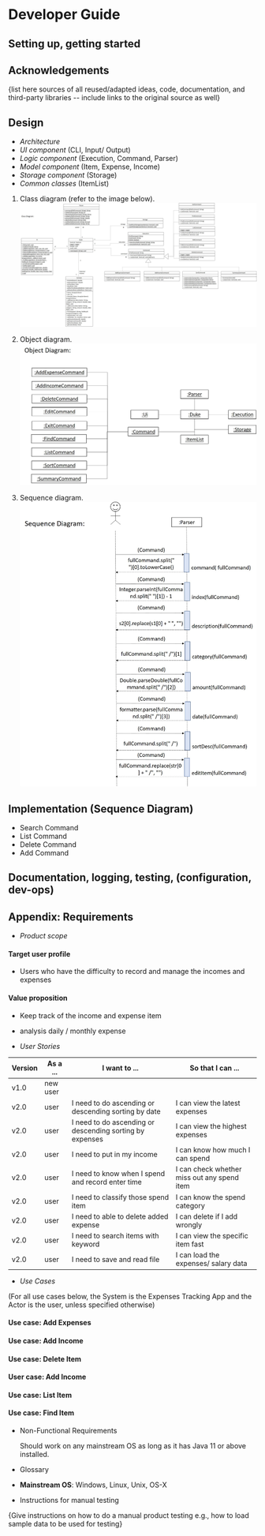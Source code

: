 # Developer Guide

## Setting up, getting started

## Acknowledgements

{list here sources of all reused/adapted ideas, code, documentation, and third-party libraries -- include links to the original source as well}

## Design 

* *Architecture*
* *UI component* (CLI, Input/ Output)  
* *Logic component* (Execution, Command, Parser)
* *Model component* (Item, Expense, Income)
* *Storage component* (Storage)
* *Common classes* (ItemList)

1. Class diagram (refer to the image below).<br/>
   ![Class Diagram](./diagram/class_diagram.jpg)
1. Object diagram.<br/>
   ![Object Diagram](./diagram/object_diagram.jpg)
   
1. Sequence diagram.<br/>
   ![Sequence Diagram](./diagram/sequence_diagram.jpg)
   

## Implementation (Sequence Diagram)
* Search Command
* List Command
* Delete Command
* Add Command

## Documentation, logging, testing, (configuration, dev-ops)

## Appendix: Requirements

 * *Product scope*
  #### Target user profile

  * Users who have the difficulty to record and manage the incomes and expenses

  #### Value proposition

   * Keep track of the income and expense item
   * analysis daily / monthly expense

* *User Stories*

|Version| As a ... | I want to ... | So that I can ...|
|--------|----------|---------------|------------------|
|v1.0|new user|||
|v2.0|user|I need to do ascending or descending sorting by date|I can view the latest expenses|
|v2.0|user|I need to do ascending or descending sorting by expenses|I can view the highest expenses|
|v2.0|user|I need to put in my income|I can know how much I can spend|
|v2.0|user|I need to know when I spend and record enter time|I can check whether miss out any spend item|
|v2.0|user|I need to classify those spend item|I can know the spend category|
|v2.0|user|I need to able to delete added expense|I can delete if I add wrongly
|v2.0|user|I need to search items with keyword|I can view the specific item fast|
|v2.0|user|I need to save and read file|I can load the expenses/ salary data|


* *Use Cases*

(For all use cases below, the System is the Expenses Tracking App and the Actor is the user, unless specified otherwise)

#### Use case: Add Expenses

#### Use case: Add Income

#### Use case: Delete Item

#### User case: Add Income

#### Use case: List Item

#### Use case: Find Item

* Non-Functional Requirements

  Should work on any mainstream OS as long as it has Java 11 or above installed.

* Glossary

* **Mainstream OS**:  Windows, Linux, Unix, OS-X

* Instructions for manual testing

{Give instructions on how to do a manual product testing e.g., how to load sample data to be used for testing}
